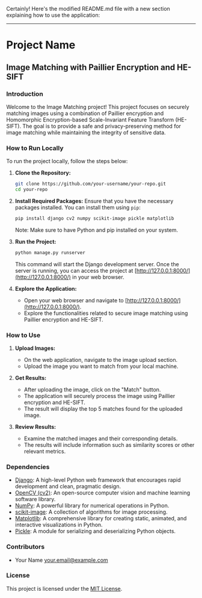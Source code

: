 Certainly! Here's the modified README.md file with a new section explaining how to use the application:

---

# Project Name

## Image Matching with Paillier Encryption and HE-SIFT

### Introduction

Welcome to the Image Matching project! This project focuses on securely matching images using a combination of Paillier encryption and Homomorphic Encryption-based Scale-Invariant Feature Transform (HE-SIFT). The goal is to provide a safe and privacy-preserving method for image matching while maintaining the integrity of sensitive data.

### How to Run Locally

To run the project locally, follow the steps below:

1. **Clone the Repository:**
   ```bash
   git clone https://github.com/your-username/your-repo.git
   cd your-repo
   ```

2. **Install Required Packages:**
   Ensure that you have the necessary packages installed. You can install them using `pip`:
   ```bash
   pip install django cv2 numpy scikit-image pickle matplotlib
   ```

   Note: Make sure to have Python and pip installed on your system.

3. **Run the Project:**
   ```bash
   python manage.py runserver
   ```

   This command will start the Django development server. Once the server is running, you can access the project at [http://127.0.0.1:8000/](http://127.0.0.1:8000/) in your web browser.

4. **Explore the Application:**
   - Open your web browser and navigate to [http://127.0.0.1:8000/](http://127.0.0.1:8000/).
   - Explore the functionalities related to secure image matching using Paillier encryption and HE-SIFT.

### How to Use

1. **Upload Images:**
   - On the web application, navigate to the image upload section.
   - Upload the image you want to match from your local machine.

2. **Get Results:**
   - After uploading the image, click on the "Match" button.
   - The application will securely process the image using Paillier encryption and HE-SIFT.
   - The result will display the top 5 matches found for the uploaded image.

3. **Review Results:**
   - Examine the matched images and their corresponding details.
   - The results will include information such as similarity scores or other relevant metrics.

### Dependencies

- [Django](https://www.djangoproject.com/): A high-level Python web framework that encourages rapid development and clean, pragmatic design.
- [OpenCV (cv2)](https://opencv.org/): An open-source computer vision and machine learning software library.
- [NumPy](https://numpy.org/): A powerful library for numerical operations in Python.
- [scikit-image](https://scikit-image.org/): A collection of algorithms for image processing.
- [Matplotlib](https://matplotlib.org/): A comprehensive library for creating static, animated, and interactive visualizations in Python.
- [Pickle](https://docs.python.org/3/library/pickle.html): A module for serializing and deserializing Python objects.

### Contributors

- Your Name <your.email@example.com>

### License

This project is licensed under the [MIT License](LICENSE).


